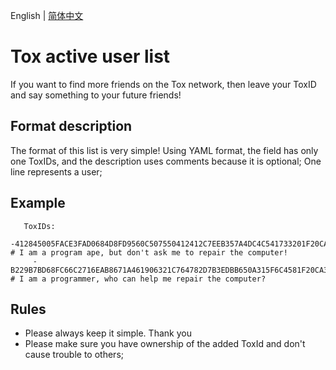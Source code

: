 English | [简体中文](./README.zh-CN.md) 

# Tox active user list
If you want to find more friends on the Tox network, then leave your ToxID and say something to your future friends!

## Format description
The format of this list is very simple! Using YAML format, the field has only one ToxIDs, and the description uses comments because it is optional;
One line represents a user;

## Example
```
   ToxIDs:
     -412845005FACE3FAD0684D8FD9560C507550412412C7EEB357A4DC4C541733201F20CA3D015D # I am a program ape, but don't ask me to repair the computer!
     -B229B7BD68FC66C2716EAB8671A461906321C764782D7B3EDBB650A315F6C4581F20CA3D015D # I am a programmer, who can help me repair the computer?
```

## Rules
- Please always keep it simple. Thank you
- Please make sure you have ownership of the added ToxId and don't cause trouble to others;
